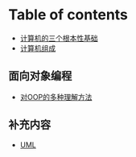 # Table of contents

* [计算机的三个根本性基础](README.md)
* [计算机组成](ji-suan-ji-zu-cheng.md)

## 面向对象编程

* [对OOP的多种理解方法](mian-xiang-dui-xiang-bian-cheng/dui-oop-de-duo-zhong-li-jie-fang-fa.md)

## 补充内容

* [UML](bu-chong-nei-rong/uml.md)
